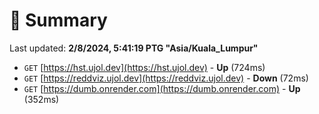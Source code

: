 # 📖 Summary
Last updated: **2/8/2024, 5:41:19 PTG "Asia/Kuala_Lumpur"**

- `GET` [https://hst.ujol.dev](https://hst.ujol.dev) - **Up** (724ms)
- `GET` [https://reddviz.ujol.dev](https://reddviz.ujol.dev) - **Down** (72ms)
- `GET` [https://dumb.onrender.com](https://dumb.onrender.com) - **Up** (352ms)

